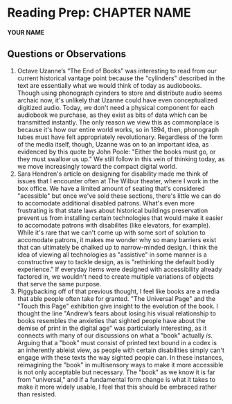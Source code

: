 # Reading Prep: CHAPTER NAME

#### YOUR NAME

## Questions or Observations

1. Octave Uzanne’s “The End of Books” was interesting to read from our current historical vantage point because the "cylinders" described in the text are essentially what we would think of today as audiobooks. Though using phonograph cyinders to store and distribute audio seems archaic now, it's unlikely that Uzanne could have even conceptualized digitized audio. Today, we don't need a physical component for each audiobook we purchase, as they exist as bits of data which can be transmitted instantly. The only reason we view this as commonplace is because it's how our entire world works, so in 1894, then, phonograph tubes must have felt appropriately revolutionary. Regardless of the form of the media itself, though, Uzanne was on to an important idea, as evidenced by this quote by John Poole: "Either the books must go, or they must swallow us up." We still follow in this vein of thinking today, as we move increasingly toward the compact digital world.  
2. Sara Hendren's article on designing for disability made me think of issues that I encounter often at The Wilbur theater, where I work in the box office. We have a limited amount of seating that's considered "acessible" but once we've sold these sections, there's little we can do to accomodate additional disabled patrons. What's even more frustrating is that state laws about historical buildings preservation prevent us from installing certain technologies that would make it easier to accomodate patrons with disabilites (like elevators, for example). While it's rare that we can't come up with some sort of solution to accomodate patrons, it makes me wonder why so many barriers exist that can ultimately be chalked up to narrow-minded design. I think the idea of viewing all technologies as "assistive" in some manner is a constructive way to tackle design, as is "rethinking the default bodily experience." If everyday items were designed with accessibility already factored in, we wouldn't need to create multiple variations of objects that serve the same purpose.  
3. Piggybacking off of that previous thought, I feel like books are a media that able people often take for granted. "The Universal Page" and the "Touch this Page" exhibition give insight to the evolution of the book. I thought the line "Andrew’s fears about losing his visual relationship to books resembles the anxieties that sighted people have about the demise of print in the digital age" was particularly interesting, as it connects with many of our discussions on what a "book" actually _is_. Arguing that a "book" must consist of printed text bound in a codex is an inherently ableist view, as people with certain disabilities simply can't engage with these texts the way sighted people can. In these instances, reimagining the "book" in multisensory ways to make it more accessible is not only acceptable but necessary. The "book" as we know it is far from "universal," and if a fundamental form change is what it takes to make it more widely usable, I feel that this should be embraced rather than resisted.

